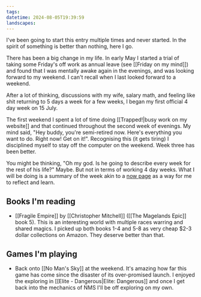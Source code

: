 ```yaml
---
tags:
datetime: 2024-08-05T19:39:59
landscapes:
---
```

I've been going to start this entry multiple times and never started. In the spirit of something is better than nothing, here I go.

There has been a big change in my life. In early May I started a trial of taking some Friday's off work as annual leave (see [[Friday on my mind]]) and found that I was mentally awake again in the evenings, and was looking forward to my weekend. I can't recall when I last looked forward to a weekend.

After a lot of thinking, discussions with my wife, salary math, and feeling like shit returning to 5 days a week for a few weeks, I began my first official 4 day week on 15 July. 

The first weekend I spent a lot of time doing [[Trapped!|busy work on my website]] and that continued throughout the second week of evenings. My mind said, "Hey buddy, you're semi-retired now. Here's everything you want to do. Right now! Get on it!". Recognising this (it gets tiring) I disciplined myself to stay off the computer on the weekend. Week three has been better. 

You might be thinking, "Oh my god. Is he going to describe every week for the rest of his life?" Maybe. But not in terms of working 4 day weeks. What I will be doing is a summary of the week akin to a [now page](https://sive.rs/nowff) as a way for me to reflect and learn. 

## Books I'm reading
- [[Fragile Empire]] by [[Christopher Mitchell]] ([[The Magelands Epic]] book 5). This is an interesting world with multiple races warring and shared magics. I picked up both books 1-4 and 5-8 as very cheap $2-3 dollar collections on Amazon. They deserve better than that.
## Games I'm playing
- Back onto [[No Man's Sky]] at the weekend. It's amazing how far this game has come since the disaster of its over-promised launch. I enjoyed the exploring in [[Elite - Dangerous|Elite: Dangerous]] and once I get back into the mechanics of NMS I'll be off exploring on my own.